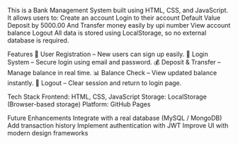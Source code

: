 This is a Bank Management System built using HTML, CSS, and JavaScript. It allows users to:
Create an account
Login to their account
Default Value Deposit by 5000.00 And Transfer money easily by upi number 
View account balance
Logout
All data is stored using LocalStorage, so no external database is required.

Features
📝 User Registration – New users can sign up easily.
🔑 Login System – Secure login using email and password.
💰 Deposit & Transfer – Manage balance in real time.
📊 Balance Check – View updated balance instantly.
🚪 Logout – Clear session and return to login page.

Tech Stack
Frontend: HTML, CSS, JavaScript
Storage: LocalStorage (Browser-based storage)
Platform: GitHub Pages

Future Enhancements
Integrate with a real database (MySQL / MongoDB)
Add transaction history
Implement authentication with JWT
Improve UI with modern design frameworks

